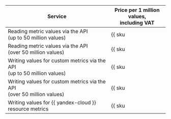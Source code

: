 | Service | Price per 1 million values, <br>including VAT |
----- | -----
| Reading metric values via the API<br/>(up to 50 million values) | {{ sku|KZT|monitoring.point.dgauge.read|string }} |
| Reading metric values via the API<br/>(over 50 million values) | {{ sku|KZT|monitoring.point.dgauge.read|pricingRate.50|string }} |
| Writing values for custom metrics via the API<br/>(up to 50 million values) | {{ sku|KZT|monitoring.point.dgauge.write|string }} |
| Writing values for custom metrics via the API<br/>(over 50 million values) | {{ sku|KZT|monitoring.point.dgauge.write|pricingRate.50|string }} |
| Writing values for {{ yandex-cloud }} resource metrics | {{ sku|KZT|monitoring.point.dgauge.store|string }} |